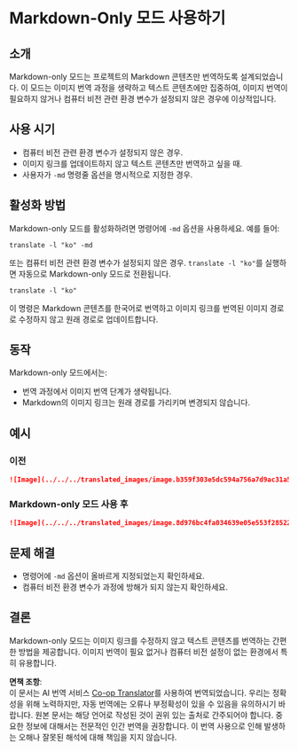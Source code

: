 <!--
CO_OP_TRANSLATOR_METADATA:
{
  "original_hash": "9b1b247a8d0f1736459e0e9ede0d9c92",
  "translation_date": "2025-07-04T06:49:43+00:00",
  "source_file": "getting_started/markdown-only-mode.md",
  "language_code": "ko"
}
-->
# Markdown-Only 모드 사용하기

## 소개
Markdown-only 모드는 프로젝트의 Markdown 콘텐츠만 번역하도록 설계되었습니다. 이 모드는 이미지 번역 과정을 생략하고 텍스트 콘텐츠에만 집중하여, 이미지 번역이 필요하지 않거나 컴퓨터 비전 관련 환경 변수가 설정되지 않은 경우에 이상적입니다.

## 사용 시기
- 컴퓨터 비전 관련 환경 변수가 설정되지 않은 경우.
- 이미지 링크를 업데이트하지 않고 텍스트 콘텐츠만 번역하고 싶을 때.
- 사용자가 `-md` 명령줄 옵션을 명시적으로 지정한 경우.

## 활성화 방법
Markdown-only 모드를 활성화하려면 명령어에 `-md` 옵션을 사용하세요. 예를 들어:
```
translate -l "ko" -md
```

또는 컴퓨터 비전 관련 환경 변수가 설정되지 않은 경우. `translate -l "ko"`를 실행하면 자동으로 Markdown-only 모드로 전환됩니다.

```
translate -l "ko"
```

이 명령은 Markdown 콘텐츠를 한국어로 번역하고 이미지 링크를 번역된 이미지 경로로 수정하지 않고 원래 경로로 업데이트합니다.

## 동작
Markdown-only 모드에서는:
- 번역 과정에서 이미지 번역 단계가 생략됩니다.
- Markdown의 이미지 링크는 원래 경로를 가리키며 변경되지 않습니다.

## 예시
### 이전
```markdown
![Image](../../../translated_images/image.b359f303e5dc594a756a7d9ac31a5e61e811aafcd61a3dbeb49ace8babc3f178.ko.png)
```
### Markdown-only 모드 사용 후
```markdown
![Image](../../../translated_images/image.8d976bc4fa034639e05e553f285228b7103edc306d34812c2db9af8d66b15573.ko.png)
```

## 문제 해결
- 명령어에 `-md` 옵션이 올바르게 지정되었는지 확인하세요.
- 컴퓨터 비전 환경 변수가 과정에 방해가 되지 않는지 확인하세요.

## 결론
Markdown-only 모드는 이미지 링크를 수정하지 않고 텍스트 콘텐츠를 번역하는 간편한 방법을 제공합니다. 이미지 번역이 필요 없거나 컴퓨터 비전 설정이 없는 환경에서 특히 유용합니다.

**면책 조항**:  
이 문서는 AI 번역 서비스 [Co-op Translator](https://github.com/Azure/co-op-translator)를 사용하여 번역되었습니다. 우리는 정확성을 위해 노력하지만, 자동 번역에는 오류나 부정확성이 있을 수 있음을 유의하시기 바랍니다. 원본 문서는 해당 언어로 작성된 것이 권위 있는 출처로 간주되어야 합니다. 중요한 정보에 대해서는 전문적인 인간 번역을 권장합니다. 이 번역 사용으로 인해 발생하는 오해나 잘못된 해석에 대해 책임을 지지 않습니다.